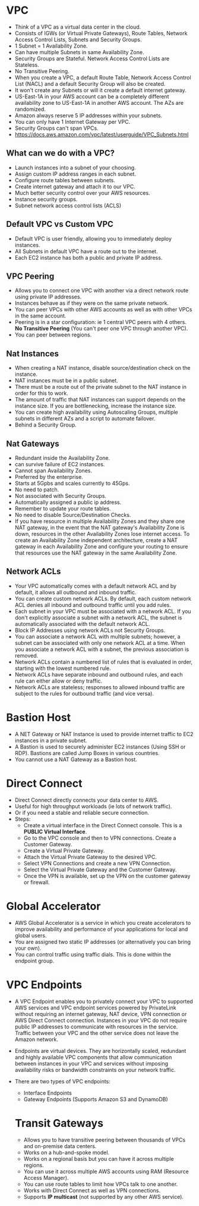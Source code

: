 # VPC
* Think of a VPC as a virtual data center in the cloud.
* Consists of IGWs (or Virtual Private Gateways), Route Tables, Network Access Control Lists, Subnets and Security Groups.
* 1 Subnet = 1 Availability Zone.
* Can have multiple Subnets in same Availability Zone.
* Security Groups are Stateful. Network Access Control Lists are Stateless.
* No Transitive Peering.
* When you create a VPC, a default Route Table, Network Access Control List (NACL) and a default Security Group will also be created.
* It won't create any Subnets or will it create a default internet gateway.
* US-East-1A in your AWS account can be a completely different availability zone to US-East-1A in another AWS account. The AZs are randomized.
* Amazon always reserve 5 IP addresses within your subnets.
* You can only have 1 Internet Gateway per VPC.
* Security Groups can't span VPCs.
* https://docs.aws.amazon.com/vpc/latest/userguide/VPC_Subnets.html

## What can we do with a VPC?
* Launch instances into a subnet of your choosing.
* Assign custom IP address ranges in each subnet.
* Configure route tables between subnets.
* Create internet gateway and attach it to our VPC.
* Much better security control over your AWS resources.
* Instance security groups.
* Subnet network access control lists (ACLS)

## Default VPC vs Custom VPC
* Default VPC is user friendly, allowing you to immediately deploy instances.
* All Subnets in default VPC have a route out to the internet.
* Each EC2 instance has both a public and private IP address.

## VPC Peering
* Allows you to connect one VPC with another via a direct network route using private IP addresses.
* Instances behave as if they were on the same private network.
* You can peer VPCs with other AWS accounts as well as with other VPCs in the same account.
* Peering is in a star configuration: ie 1 central VPC peers with 4 others. **No Transitive Peering** (You can't peer one VPC through another VPC).
* You can peer between regions.

## Nat Instances
* When creating a NAT instance, disable source/destination check on the instance.
* NAT instances must be in a public subnet.
* There must be a route out of the private subnet to the NAT instance in order for this to work.
* The amount of traffic that NAT instances can support depends on the instance size. If you are bottlenecking, increase the instance size.
* You can create high availability using Autoscaling Groups, multiple subnets in different AZs and a script to automate failover.
* Behind a Security Group.

## Nat Gateways
* Redundant inside the Availability Zone.
* can survive failure of EC2 instances.
* Cannot span Availability Zones.
* Preferred by the enterprise.
* Starts at 5Gpbs and scales currently to 45Gps.
* No need to patch.
* Not associated with Security Groups.
* Automatically assigned a public ip address.
* Remember to update your route tables.
* No need to disable Source/Destination Checks.
* If you have resource in multiple Availability Zones and they share one NAT gateway, in the event that the NAT gateway's Availability Zone is down, resources in the other Availability Zones lose internet access. To create an Availability Zone independent architecture, create a NAT gateway in each Availability Zone and configure your routing to ensure that resources use the NAT gateway in the same Availability Zone.

## Network ACLs
* Your VPC automatically comes with a default network ACL and by default, it allows all outbound and inbound traffic.
* You can create custom network ACLs. By default, each custom network ACL denies all inbound and outbound traffic until you add rules.
* Each subnet in your VPC must be associated with a network ACL. If you don't explicitly associate a subnet with a network ACL, the subnet is automatically associated with the default network ACL.
* Block IP Addresses using network ACLs not Security Groups.
* You can associate a network ACL with multiple subnets; however, a subnet can be associated with only one network ACL at a time. When you associate a network ACL with a subnet, the previous association is removed.
* Network ACLs contain a numbered list of rules that is evaluated in order, starting with the lowest numbered rule.
* Network ACLs have separate inbound and outbound rules, and each rule can either allow or deny traffic.
* Network ACLs are stateless; responses to allowed inbound traffic are subject to the rules for outbound traffic (and vice versa).

# Bastion Host
* A NET Gateway or NAT Instance is used to provide internet traffic to EC2 instances in a private subnet.
* A Bastion is used to securely administer EC2 instances (Using SSH or RDP). Bastions are called Jump Boxes in various countries.
* You cannot use a NAT Gateway as a Bastion host.

# Direct Connect
* Direct Connect directly connects your data center to AWS.
* Useful for high throughput workloads (ie lots of network traffic).
* Or if you need a stable and reliable secure connection.
* Steps:
    - Create a virtual interface in the Direct Connect console. This is a **PUBLIC Virtual Interface**.
    - Go to the VPC console and then to VPN connections. Create a Customer Gateway.
    - Create a Virtual Private Gateway.
    - Attach the Virtual Private Gateway to the desired VPC.
    - Select VPN Connections and create a new VPN Connection.
    - Select the Virtual Private Gateway and the Customer Gateway.
    - Once the VPN is available, set up the VPN on the customer gateway or firewall.

# Global Accelerator
* AWS Global Accelerator is a service in which you create accelerators to improve availability and performance of your applications for local and global users.
* You are assigned two static IP addresses (or alternatively you can bring your own).
* You can control traffic using traffic dials. This is done within the endpoint group.

# VPC Endpoints
* A VPC Endpoint enables you to privately connect your VPC to supported AWS services and VPC endpoint services powered by PrivateLink without requiring an internet gateway, NAT device, VPN connection or AWS Direct Connect connection. Instances in your VPC do not require public IP addresses to communicate with resources in the service. Traffic between your VPC and the other service does not leave the Amazon network.
* Endpoints are virtual devices. They are horizontally scaled, redundant and highly available VPC components that allow communication between instances in your VPC and services without imposing availability risks or bandwidth constraints on your network traffic.
* There are two types of VPC endpoints:
    - Interface Endpoints
    - Gateway Endpoints (Supports Amazon S3 and DynamoDB)

    # Transit Gateways
    * Allows you to have transitive peering between thousands of VPCs and on-premise data centers.
    * Works on a hub-and-spoke model.
    * Works on a regional basis but you can have it across multiple regions.
    * You can use it across multiple AWS accounts using RAM (Resource Access Manager).
    * You can use route tables to limit how VPCs talk to one another.
    * Works with Direct Connect as well as VPN connections.
    * Supports **IP multicast** (not supported by any other AWS service).